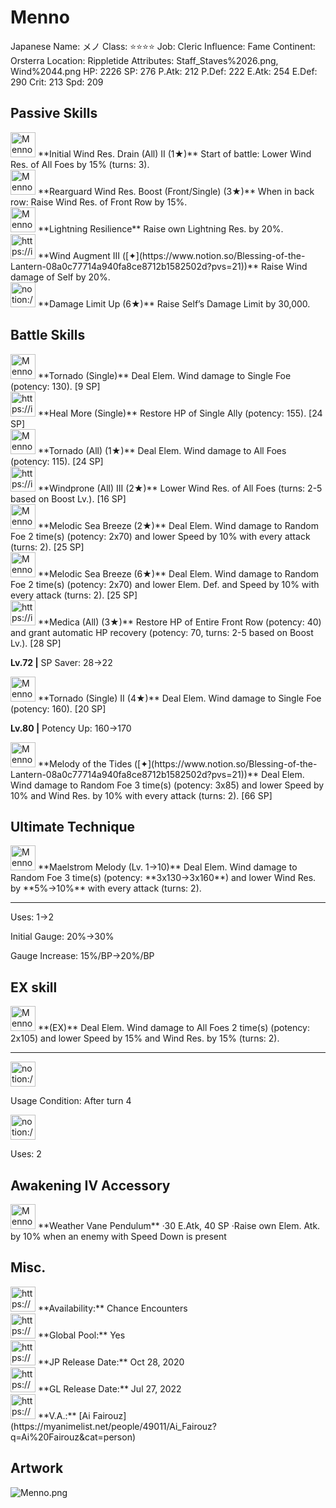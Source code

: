 # Menno

Japanese Name: メノ
Class: ⭐️⭐️⭐️⭐️
Job: Cleric
Influence: Fame
Continent: Orsterra
Location: Rippletide
Attributes: Staff_Staves%2026.png, Wind%2044.png
HP: 2226
SP: 276
P.Atk: 212
P.Def: 222
E.Atk: 254
E.Def: 290
Crit: 213
Spd: 209

## Passive Skills

<aside>
<img src="Menno%20ff1dd646aabe46a7bdbae3dd3946d2cb/Wind_Res_Drain.png" alt="Menno%20ff1dd646aabe46a7bdbae3dd3946d2cb/Wind_Res_Drain.png" width="40px" /> **Initial Wind Res. Drain (All) II (1★)**
Start of battle: Lower Wind Res. of All Foes by 15% (turns: 3).

</aside>

<aside>
<img src="Menno%20ff1dd646aabe46a7bdbae3dd3946d2cb/Wind_Resilience.png" alt="Menno%20ff1dd646aabe46a7bdbae3dd3946d2cb/Wind_Resilience.png" width="40px" /> **Rearguard Wind Res. Boost (Front/Single) (3★)**
When in back row: Raise Wind Res. of Front Row by 15%.

</aside>

<aside>
<img src="Menno%20ff1dd646aabe46a7bdbae3dd3946d2cb/Lightning_Resilience.png" alt="Menno%20ff1dd646aabe46a7bdbae3dd3946d2cb/Lightning_Resilience.png" width="40px" /> **Lightning Resilience**
Raise own Lightning Res. by 20%.

</aside>

<aside>
<img src="https://img.game8.jp/6930260/71bb272db57e1b9749eddb1f05d49932.png/show" alt="https://img.game8.jp/6930260/71bb272db57e1b9749eddb1f05d49932.png/show" width="40px" /> **Wind Augment III ([✦](https://www.notion.so/Blessing-of-the-Lantern-08a0c77714a940fa8ce8712b1582502d?pvs=21))**
Raise Wind damage of Self by 20%.

</aside>

<aside>
<img src="notion://custom_emoji/2482af5e-3bb7-4af8-a110-df4150e44521/17debbc6-5396-80a6-933a-007af3a7f551" alt="notion://custom_emoji/2482af5e-3bb7-4af8-a110-df4150e44521/17debbc6-5396-80a6-933a-007af3a7f551" width="40px" /> **Damage Limit Up (6★)**
Raise Self’s Damage Limit by 30,000.

</aside>

## Battle Skills

<aside>
<img src="Menno%20ff1dd646aabe46a7bdbae3dd3946d2cb/Wind.png" alt="Menno%20ff1dd646aabe46a7bdbae3dd3946d2cb/Wind.png" width="40px" /> **Tornado (Single)**
Deal Elem. Wind damage to Single Foe (potency: 130). [9 SP]

</aside>

<aside>
<img src="https://img.game8.jp/6909197/4eaa54be6aac9c9c4a1b006531ef1771.png/show" alt="https://img.game8.jp/6909197/4eaa54be6aac9c9c4a1b006531ef1771.png/show" width="40px" /> **Heal More (Single)**
Restore HP of Single Ally (potency: 155). [24 SP]

</aside>

<aside>
<img src="Menno%20ff1dd646aabe46a7bdbae3dd3946d2cb/Wind%201.png" alt="Menno%20ff1dd646aabe46a7bdbae3dd3946d2cb/Wind%201.png" width="40px" /> **Tornado (All) (1★)**
Deal Elem. Wind damage to All Foes (potency: 115). [24 SP]

</aside>

<aside>
<img src="https://img.game8.jp/6909196/ce50237128dbdac99dd75aad5895bba1.png/show" alt="https://img.game8.jp/6909196/ce50237128dbdac99dd75aad5895bba1.png/show" width="40px" /> **Windprone (All) III (2★)**
Lower Wind Res. of All Foes (turns: 2-5 based on Boost Lv.). [16 SP]

</aside>

<aside>
<img src="Menno%20ff1dd646aabe46a7bdbae3dd3946d2cb/Wind%202.png" alt="Menno%20ff1dd646aabe46a7bdbae3dd3946d2cb/Wind%202.png" width="40px" /> **Melodic Sea Breeze (2★)**
Deal Elem. Wind damage to Random Foe 2 time(s) (potency: 2x70) and lower Speed by 10% with every attack (turns: 2). [25 SP]

<aside>
<img src="Menno%20ff1dd646aabe46a7bdbae3dd3946d2cb/Wind%202.png" alt="Menno%20ff1dd646aabe46a7bdbae3dd3946d2cb/Wind%202.png" width="40px" /> **Melodic Sea Breeze (6★)**
Deal Elem. Wind damage to Random Foe 2 time(s) (potency: 2x70) and lower Elem. Def. and Speed by 10% with every attack (turns: 2). [25 SP]

</aside>

</aside>

<aside>
<img src="https://img.game8.jp/6909197/4eaa54be6aac9c9c4a1b006531ef1771.png/show" alt="https://img.game8.jp/6909197/4eaa54be6aac9c9c4a1b006531ef1771.png/show" width="40px" /> **Medica (All) (3★)**
Restore HP of Entire Front Row (potency: 40) and grant automatic HP recovery (potency: 70, turns: 2-5 based on Boost Lv.). [28 SP]

**Lv.72 |** SP Saver: 28→22

</aside>

<aside>
<img src="Menno%20ff1dd646aabe46a7bdbae3dd3946d2cb/Wind%203.png" alt="Menno%20ff1dd646aabe46a7bdbae3dd3946d2cb/Wind%203.png" width="40px" /> **Tornado (Single) II (4★)**
Deal Elem. Wind damage to Single Foe (potency: 160). [20 SP]

**Lv.80 |** Potency Up: 160→170

</aside>

<aside>
<img src="Menno%20ff1dd646aabe46a7bdbae3dd3946d2cb/Wind%203.png" alt="Menno%20ff1dd646aabe46a7bdbae3dd3946d2cb/Wind%203.png" width="40px" /> **Melody of the Tides ([✦](https://www.notion.so/Blessing-of-the-Lantern-08a0c77714a940fa8ce8712b1582502d?pvs=21))**
Deal Elem. Wind damage to Random Foe 3 time(s) (potency: 3x85) and lower Speed by 10% and Wind Res. by 10% with every attack (turns: 2). [66 SP]

</aside>

## Ultimate Technique

<aside>
<img src="Menno%20ff1dd646aabe46a7bdbae3dd3946d2cb/Wind%204.png" alt="Menno%20ff1dd646aabe46a7bdbae3dd3946d2cb/Wind%204.png" width="40px" /> **Maelstrom Melody (Lv. 1→10)**
Deal Elem. Wind damage to Random Foe 3 time(s) (potency: **3x130→3x160**) and lower Wind Res. by **5%→10%** with every attack (turns: 2).

---

Uses:
1→2

Initial Gauge:
20%→30%

Gauge Increase:
15%/BP→20%/BP

</aside>

## EX skill

<aside>
<img src="Menno%20ff1dd646aabe46a7bdbae3dd3946d2cb/Wind%204.png" alt="Menno%20ff1dd646aabe46a7bdbae3dd3946d2cb/Wind%204.png" width="40px" /> **(EX)**
Deal Elem. Wind damage to All Foes 2 time(s) (potency: 2x105) and lower Speed by 15% and Wind Res. by 15% (turns: 2).

---

<aside>
<img src="notion://custom_emoji/2482af5e-3bb7-4af8-a110-df4150e44521/137ebbc6-5396-802c-b9bc-007a54884b6f" alt="notion://custom_emoji/2482af5e-3bb7-4af8-a110-df4150e44521/137ebbc6-5396-802c-b9bc-007a54884b6f" width="40px" />

Usage Condition: After turn 4

</aside>

<aside>
<img src="notion://custom_emoji/2482af5e-3bb7-4af8-a110-df4150e44521/137ebbc6-5396-80ba-9f36-007a936447ac" alt="notion://custom_emoji/2482af5e-3bb7-4af8-a110-df4150e44521/137ebbc6-5396-80ba-9f36-007a936447ac" width="40px" />

Uses: 2

</aside>

</aside>

## Awakening IV Accessory

<aside>
<img src="Menno%20ff1dd646aabe46a7bdbae3dd3946d2cb/Awakening_IV.png" alt="Menno%20ff1dd646aabe46a7bdbae3dd3946d2cb/Awakening_IV.png" width="40px" /> **Weather Vane Pendulum**
·30 E.Atk, 40 SP
·Raise own Elem. Atk. by 10% when an enemy with Speed Down is present

</aside>

## Misc.

<aside>
<img src="https://www.notion.so/icons/gift_gray.svg" alt="https://www.notion.so/icons/gift_gray.svg" width="40px" /> **Availability:** Chance Encounters

</aside>

<aside>
<img src="https://www.notion.so/icons/globe_gray.svg" alt="https://www.notion.so/icons/globe_gray.svg" width="40px" /> **Global Pool:** Yes

</aside>

<aside>
<img src="https://www.notion.so/icons/calendar_red.svg" alt="https://www.notion.so/icons/calendar_red.svg" width="40px" /> **JP Release Date:**
Oct 28, 2020

</aside>

<aside>
<img src="https://www.notion.so/icons/calendar_blue.svg" alt="https://www.notion.so/icons/calendar_blue.svg" width="40px" /> **GL Release Date:**
Jul 27, 2022

</aside>

<aside>
<img src="https://www.notion.so/icons/microphone_gray.svg" alt="https://www.notion.so/icons/microphone_gray.svg" width="40px" /> **V.A.:** [Ai Fairouz](https://myanimelist.net/people/49011/Ai_Fairouz?q=Ai%20Fairouz&cat=person)

</aside>

## Artwork

![Menno.png](Menno%20ff1dd646aabe46a7bdbae3dd3946d2cb/Menno.png)